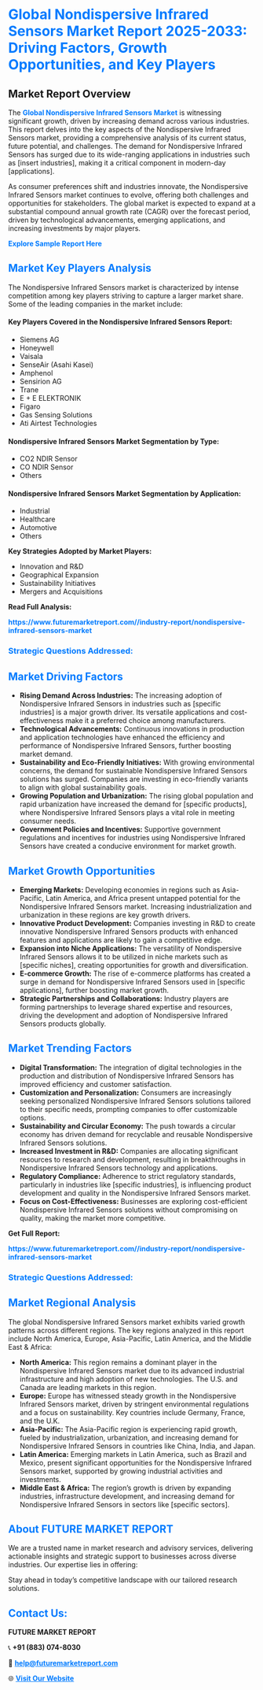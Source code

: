 <h1 style="color: #007BFF;">Global Nondispersive Infrared Sensors Market Report 2025-2033: Driving Factors, Growth Opportunities, and Key Players</h1>

<section id="overview">
<h2>Market Report Overview</h2>
<p>The <a href="https://www.futuremarketreport.com//industry-report/nondispersive-infrared-sensors-market" style="color: #007BFF; text-decoration: none;"><strong>Global Nondispersive Infrared Sensors Market</strong></a> is witnessing significant growth, driven by increasing demand across various industries. This report delves into the key aspects of the Nondispersive Infrared Sensors market, providing a comprehensive analysis of its current status, future potential, and challenges. The demand for Nondispersive Infrared Sensors has surged due to its wide-ranging applications in industries such as [insert industries], making it a critical component in modern-day [applications].</p>
<p>As consumer preferences shift and industries innovate, the Nondispersive Infrared Sensors market continues to evolve, offering both challenges and opportunities for stakeholders. The global market is expected to expand at a substantial compound annual growth rate (CAGR) over the forecast period, driven by technological advancements, emerging applications, and increasing investments by major players.</p>
</section>

<section id="overview">
<p><a href="https://www.futuremarketreport.com//request-sample/reportId=50172" style="color: #007BFF; text-decoration: none;"><strong>Explore Sample Report Here</strong></a></p>
</section>

<section id="key-players">
<h2 style="color: #007BFF;">Market Key Players Analysis</h2>
<p>The Nondispersive Infrared Sensors market is characterized by intense competition among key players striving to capture a larger market share. Some of the leading companies in the market include:</p>
<h4>Key Players Covered in the Nondispersive Infrared Sensors Report:</h4>
<ul><li>Siemens AG</li><li>Honeywell</li><li>Vaisala</li><li>SenseAir (Asahi Kasei)</li><li>Amphenol</li><li>Sensirion AG</li><li>Trane</li><li>E + E ELEKTRONIK</li><li>Figaro</li><li>Gas Sensing Solutions</li><li>Ati Airtest Technologies</li></ul>
<h4>Nondispersive Infrared Sensors Market Segmentation by Type:</h4>
<ul><li>CO2 NDIR Sensor</li><li>CO NDIR Sensor</li><li>Others</li></ul>

<h4>Nondispersive Infrared Sensors Market Segmentation by Application:</h4>
<ul><li>Industrial</li><li>Healthcare</li><li>Automotive</li><li>Others</li></ul>
<p><strong>Key Strategies Adopted by Market Players:</strong></p>
<ul>
<li>Innovation and R&D</li>
<li>Geographical Expansion</li>
<li>Sustainability Initiatives</li>
<li>Mergers and Acquisitions</li>
</ul>
</section>

<section>
<p><strong>Read Full Analysis: </strong></p><a href="https://www.futuremarketreport.com//industry-report/nondispersive-infrared-sensors-market" style="color: #007BFF; text-decoration: none;"><strong>https://www.futuremarketreport.com//industry-report/nondispersive-infrared-sensors-market</strong></a>
<h3 style="color: #007BFF;">Strategic Questions Addressed:</h3>
</section>

<section id="driving-factors">
<h2 style="color: #007BFF;">Market Driving Factors</h2>
<ul>
<li><strong>Rising Demand Across Industries:</strong> The increasing adoption of Nondispersive Infrared Sensors in industries such as [specific industries] is a major growth driver. Its versatile applications and cost-effectiveness make it a preferred choice among manufacturers.</li>
<li><strong>Technological Advancements:</strong> Continuous innovations in production and application technologies have enhanced the efficiency and performance of Nondispersive Infrared Sensors, further boosting market demand.</li>
<li><strong>Sustainability and Eco-Friendly Initiatives:</strong> With growing environmental concerns, the demand for sustainable Nondispersive Infrared Sensors solutions has surged. Companies are investing in eco-friendly variants to align with global sustainability goals.</li>
<li><strong>Growing Population and Urbanization:</strong> The rising global population and rapid urbanization have increased the demand for [specific products], where Nondispersive Infrared Sensors plays a vital role in meeting consumer needs.</li>
<li><strong>Government Policies and Incentives:</strong> Supportive government regulations and incentives for industries using Nondispersive Infrared Sensors have created a conducive environment for market growth.</li>
</ul>
</section>

<section id="growth-opportunities">
<h2 style="color: #007BFF;">Market Growth Opportunities</h2>
<ul>
<li><strong>Emerging Markets:</strong> Developing economies in regions such as Asia-Pacific, Latin America, and Africa present untapped potential for the Nondispersive Infrared Sensors market. Increasing industrialization and urbanization in these regions are key growth drivers.</li>
<li><strong>Innovative Product Development:</strong> Companies investing in R&D to create innovative Nondispersive Infrared Sensors products with enhanced features and applications are likely to gain a competitive edge.</li>
<li><strong>Expansion into Niche Applications:</strong> The versatility of Nondispersive Infrared Sensors allows it to be utilized in niche markets such as [specific niches], creating opportunities for growth and diversification.</li>
<li><strong>E-commerce Growth:</strong> The rise of e-commerce platforms has created a surge in demand for Nondispersive Infrared Sensors used in [specific applications], further boosting market growth.</li>
<li><strong>Strategic Partnerships and Collaborations:</strong> Industry players are forming partnerships to leverage shared expertise and resources, driving the development and adoption of Nondispersive Infrared Sensors products globally.</li>
</ul>
</section>

<section id="trending-factors">
<h2 style="color: #007BFF;">Market Trending Factors</h2>
<ul>
<li><strong>Digital Transformation:</strong> The integration of digital technologies in the production and distribution of Nondispersive Infrared Sensors has improved efficiency and customer satisfaction.</li>
<li><strong>Customization and Personalization:</strong> Consumers are increasingly seeking personalized Nondispersive Infrared Sensors solutions tailored to their specific needs, prompting companies to offer customizable options.</li>
<li><strong>Sustainability and Circular Economy:</strong> The push towards a circular economy has driven demand for recyclable and reusable Nondispersive Infrared Sensors solutions.</li>
<li><strong>Increased Investment in R&D:</strong> Companies are allocating significant resources to research and development, resulting in breakthroughs in Nondispersive Infrared Sensors technology and applications.</li>
<li><strong>Regulatory Compliance:</strong> Adherence to strict regulatory standards, particularly in industries like [specific industries], is influencing product development and quality in the Nondispersive Infrared Sensors market.</li>
<li><strong>Focus on Cost-Effectiveness:</strong> Businesses are exploring cost-efficient Nondispersive Infrared Sensors solutions without compromising on quality, making the market more competitive.</li>
</ul>
</section>

<section>
<p><strong>Get Full Report: </strong></p><a href="https://www.futuremarketreport.com//industry-report/nondispersive-infrared-sensors-market" style="color: #007BFF; text-decoration: none;"><strong>https://www.futuremarketreport.com//industry-report/nondispersive-infrared-sensors-market</strong></a>
<h3 style="color: #007BFF;">Strategic Questions Addressed:</h3>
</section>


<section id="regional-analysis">
<h2 style="color: #007BFF;">Market Regional Analysis</h2>
<p>The global Nondispersive Infrared Sensors market exhibits varied growth patterns across different regions. The key regions analyzed in this report include North America, Europe, Asia-Pacific, Latin America, and the Middle East & Africa:</p>
<ul>
<li><strong>North America:</strong> This region remains a dominant player in the Nondispersive Infrared Sensors market due to its advanced industrial infrastructure and high adoption of new technologies. The U.S. and Canada are leading markets in this region.</li>
<li><strong>Europe:</strong> Europe has witnessed steady growth in the Nondispersive Infrared Sensors market, driven by stringent environmental regulations and a focus on sustainability. Key countries include Germany, France, and the U.K.</li>
<li><strong>Asia-Pacific:</strong> The Asia-Pacific region is experiencing rapid growth, fueled by industrialization, urbanization, and increasing demand for Nondispersive Infrared Sensors in countries like China, India, and Japan.</li>
<li><strong>Latin America:</strong> Emerging markets in Latin America, such as Brazil and Mexico, present significant opportunities for the Nondispersive Infrared Sensors market, supported by growing industrial activities and investments.</li>
<li><strong>Middle East & Africa:</strong> The region’s growth is driven by expanding industries, infrastructure development, and increasing demand for Nondispersive Infrared Sensors in sectors like [specific sectors].</li>
</ul>
</section>

<footer>
<h2 style="color: #007BFF;">About FUTURE MARKET REPORT</h2>
<p>We are a trusted name in market research and advisory services, delivering actionable insights and strategic support to businesses across diverse industries. Our expertise lies in offering:</p>

<p>Stay ahead in today’s competitive landscape with our tailored research solutions.</p>

<h2 style="color: #007BFF;">Contact Us:</h2>
<p><strong>FUTURE MARKET REPORT</strong></p>
<p>📞 <strong>+91 (883) 074-8030</strong></p>
<p>📧 <strong><a href="mailto:help@futuremarketreport.com" style="color: #007BFF;">help@futuremarketreport.com</a></strong></p>
<p>🌐 <strong><a href="https://www.futuremarketreport.com/" style="color: #007BFF;">Visit Our Website</a></strong></p>
</footer>